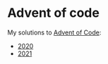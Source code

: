 # Advent of code

My solutions to [Advent of Code](https://adventofcode.com/):

* [2020](./2020)
* [2021](./2021)